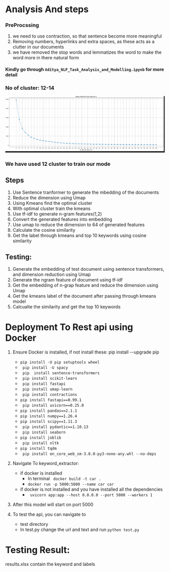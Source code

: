 # Analysis And steps
### PreProcssing
1. we need to use contraction, so that sentence become more meaningful
2. Removing numbers, hyperlinks and extra spaces, as these acts as a clutter in our documents
3. we have removed the stop words and lemmatizes the word to make the word more in there natural form

#### Kindly go through `Aditya_NLP_Task_Analysis_and_Modelling.ipynb` for more detail

### No of cluster: 12-14
![screenshot](image/elbow.png)

### We have used 12 cluster to train our mode

## Steps
1. Use Sentence tranformer to generate the mbedding of the documents
2. Reduce the dimension using Umap
3. Using Kmeans find the optimal cluster
4. With optimal cluster train the kmeans
5. Use tf-idf to generate n-gram features(1,2)
6. Convert the generated features into embedding
7. Use umap to reduce the dimension to 64 of generated features
8. Calculate the cosine similarity
9. Get the label through kmeans and top 10 keywords using cosine similarity

## Testing:
1. Generate the embedding of test document using sentence transformers, and dimension reduction using Umap
2. Generate the ngram feature of document using tf-idf
3. Get the embedding of n-grap feature and reduce the dimension using Umap
4. Get the kmeans label of the document after passing through kmeans model
5. Calcualte the similarity and get the top 10 keywords


# Deployment To Rest api using Docker

1. Ensure Docker is installed, if not install these:
pip install --upgrade pip
    * `pip install -U pip setuptools wheel`
    * ` pip install -U spacy`
    * ` pip  install sentence-transformers`
    * ` pip install scikit-learn`
    * ` pip install fastapi`
    * ` pip install umap-learn`
    * ` pip install contractions`
    * ` pip install fastapi==0.99.1  `     
    * ` pip install uvicorn==0.25.0`        
    * ` pip install pandas==2.1.1       `
    * ` pip install numpy==1.26.4       `   
    * ` pip install scipy==1.11.3 `
    * ` pip install pydantic==1.10.13`
    * ` pip install seaborn`
    * ` pip install joblib `
    * ` pip install nltk`
    * ` pip install tqdm ` 
    * ` pip install en_core_web_sm-3.8.0-py3-none-any.whl --no-deps`


2. Navigate To keyword_extractor:

    * if docker is installed
        * In terminal  ` docker build -t car .`
        * `docker run -p 5000:5000 --name car car`
    * if docker is not installed and you have installed all the dependencies
        * ` uvicorn app:app --host 0.0.0.0 --port 5000 --workers 1`
3. After this model will start on port 5000



4. To test the api, you can navigate to

    * test directory
    * In test.py change the url and text and run `python test.py`

# Testing Result:
results.xlsx contain the keyword and labels




 
